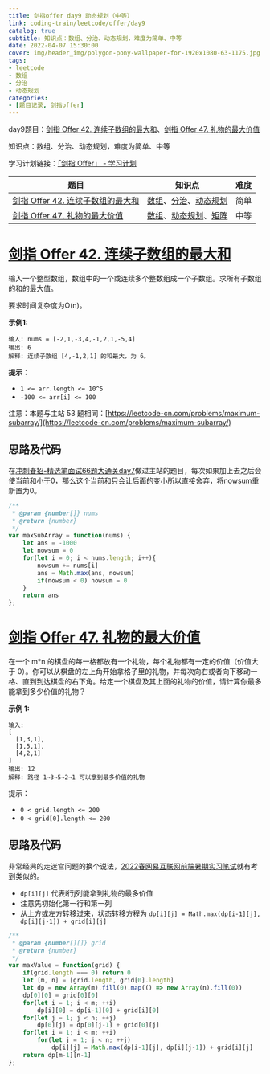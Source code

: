 ```yaml
---
title: 剑指offer day9 动态规划（中等）
link: coding-train/leetcode/offer/day9
catalog: true
subtitle: 知识点：数组、分治、动态规划，难度为简单、中等
date: 2022-04-07 15:30:00
cover: img/header_img/polygon-pony-wallpaper-for-1920x1080-63-1175.jpg
tags:
- leetcode
- 数组
- 分治
- 动态规划
categories:
- [题目记录, 剑指offer]
---
```

day9题目：[剑指 Offer 42. 连续子数组的最大和](https://leetcode-cn.com/problems/lian-xu-zi-shu-zu-de-zui-da-he-lcof/)、[剑指 Offer 47. 礼物的最大价值](https://leetcode-cn.com/problems/li-wu-de-zui-da-jie-zhi-lcof/)

知识点：数组、分治、动态规划，难度为简单、中等

学习计划链接：[「剑指 Offer」 - 学习计划](https://leetcode-cn.com/study-plan/lcof/?progress=7jn70jr)

| 题目                                                                                                    | 知识点                                                                                                                                                | 难度 |
| ------------------------------------------------------------------------------------------------------- | ----------------------------------------------------------------------------------------------------------------------------------------------------- | ---- |
| [剑指 Offer 42. 连续子数组的最大和](https://leetcode-cn.com/problems/lian-xu-zi-shu-zu-de-zui-da-he-lcof/) | [数组](https://leetcode-cn.com/tag/array)、[分治](https://leetcode-cn.com/tag/divide-and-conquer)、[动态规划](https://leetcode-cn.com/tag/dynamic-programming) | 简单 |
| [剑指 Offer 47. 礼物的最大价值](https://leetcode-cn.com/problems/li-wu-de-zui-da-jie-zhi-lcof/)            | [数组](https://leetcode-cn.com/tag/array)、[动态规划](https://leetcode-cn.com/tag/dynamic-programming)、[矩阵](https://leetcode-cn.com/tag/matrix)             | 中等 |

# [剑指 Offer 42. 连续子数组的最大和](https://leetcode-cn.com/problems/lian-xu-zi-shu-zu-de-zui-da-he-lcof/)

输入一个整型数组，数组中的一个或连续多个整数组成一个子数组。求所有子数组的和的最大值。

要求时间复杂度为O(n)。

**示例1:**

```
输入: nums = [-2,1,-3,4,-1,2,1,-5,4]
输出: 6
解释: 连续子数组 [4,-1,2,1] 的和最大，为 6。
```

**提示：**

- `1 <= arr.length <= 10^5`
- `-100 <= arr[i] <= 100`

注意：本题与主站 53 题相同：[https://leetcode-cn.com/problems/maximum-subarray/](https://leetcode-cn.com/problems/maximum-subarray/)

## 思路及代码

在[冲刺春招-精选笔面试66题大通关day7](https://ysx.cosine.ren/cn/coding-train/leetcode/bytedance/bytedance-day7/)做过主站的题目，每次如果加上去之后会使当前和小于0，那么这个当前和只会让后面的变小所以直接舍弃，将nowsum重新置为0。

```javascript
/**
 * @param {number[]} nums
 * @return {number}
 */
var maxSubArray = function(nums) {
    let ans = -1000
    let nowsum = 0
    for(let i = 0; i < nums.length; i++){
        nowsum += nums[i]
        ans = Math.max(ans, nowsum)
        if(nowsum < 0) nowsum = 0
    }
    return ans
};
```

# [剑指 Offer 47. 礼物的最大价值](https://leetcode-cn.com/problems/li-wu-de-zui-da-jie-zhi-lcof/)

在一个 m*n 的棋盘的每一格都放有一个礼物，每个礼物都有一定的价值（价值大于 0）。你可以从棋盘的左上角开始拿格子里的礼物，并每次向右或者向下移动一格、直到到达棋盘的右下角。给定一个棋盘及其上面的礼物的价值，请计算你最多能拿到多少价值的礼物？

**示例 1:**

```
输入: 
[
  [1,3,1],
  [1,5,1],
  [4,2,1]
]
输出: 12
解释: 路径 1→3→5→2→1 可以拿到最多价值的礼物
```

提示：

- `0 < grid.length <= 200`
- `0 < grid[0].length <= 200`

## 思路及代码

非常经典的走迷宫问题的换个说法，[2022春网易互联网前端暑期实习笔试](https://ysx.cosine.ren/cn/review-interview/%E7%AC%94%E8%AF%95/2022%E6%98%A5%E7%BD%91%E6%98%93%E4%BA%92%E8%81%94%E7%BD%91%E5%89%8D%E7%AB%AF%E6%9A%91%E6%9C%9F%E5%AE%9E%E4%B9%A0%E7%AC%94%E8%AF%95/#%E6%80%9D%E8%B7%AF-4)就有考到类似的。

- `dp[i][j]` 代表i行j列能拿到礼物的最多价值
- 注意先初始化第一行和第一列
- 从上方或左方转移过来，状态转移方程为 `dp[i][j] = Math.max(dp[i-1][j], dp[i][j-1]) + grid[i][j]`

```javascript
/**
 * @param {number[][]} grid
 * @return {number}
 */
var maxValue = function(grid) {
    if(grid.length === 0) return 0
    let [m, n] = [grid.length, grid[0].length]
    let dp = new Array(m).fill(0).map(() => new Array(n).fill(0))
    dp[0][0] = grid[0][0]
    for(let i = 1; i < m; ++i) 
        dp[i][0] = dp[i-1][0] + grid[i][0]
    for(let j = 1; j < n; ++j) 
        dp[0][j] = dp[0][j-1] + grid[0][j]
    for(let i = 1; i < m; ++i)
        for(let j = 1; j < n; ++j)
            dp[i][j] = Math.max(dp[i-1][j], dp[i][j-1]) + grid[i][j]
    return dp[m-1][n-1]
};
```
